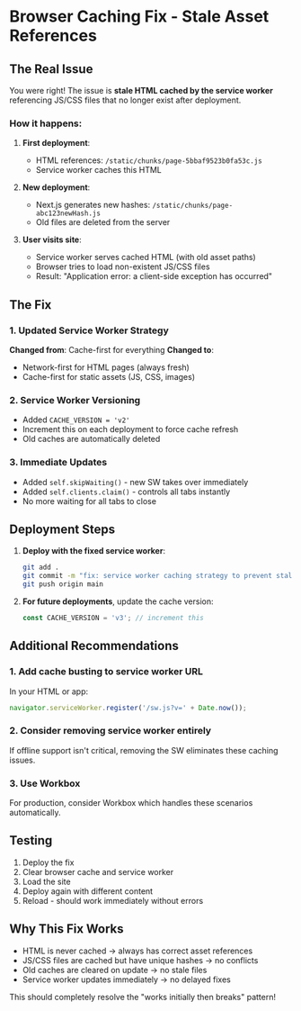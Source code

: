 # Browser Caching Fix - Stale Asset References

## The Real Issue

You were right! The issue is **stale HTML cached by the service worker** referencing JS/CSS files that no longer exist after deployment.

### How it happens:

1. **First deployment**:

   - HTML references: `/static/chunks/page-5bbaf9523b0fa53c.js`
   - Service worker caches this HTML

2. **New deployment**:

   - Next.js generates new hashes: `/static/chunks/page-abc123newHash.js`
   - Old files are deleted from the server

3. **User visits site**:
   - Service worker serves cached HTML (with old asset paths)
   - Browser tries to load non-existent JS/CSS files
   - Result: "Application error: a client-side exception has occurred"

## The Fix

### 1. Updated Service Worker Strategy

**Changed from**: Cache-first for everything
**Changed to**:

- Network-first for HTML pages (always fresh)
- Cache-first for static assets (JS, CSS, images)

### 2. Service Worker Versioning

- Added `CACHE_VERSION = 'v2'`
- Increment this on each deployment to force cache refresh
- Old caches are automatically deleted

### 3. Immediate Updates

- Added `self.skipWaiting()` - new SW takes over immediately
- Added `self.clients.claim()` - controls all tabs instantly
- No more waiting for all tabs to close

## Deployment Steps

1. **Deploy with the fixed service worker**:

   ```bash
   git add .
   git commit -m "fix: service worker caching strategy to prevent stale asset references"
   git push origin main
   ```

2. **For future deployments**, update the cache version:
   ```javascript
   const CACHE_VERSION = 'v3'; // increment this
   ```

## Additional Recommendations

### 1. Add cache busting to service worker URL

In your HTML or app:

```javascript
navigator.serviceWorker.register('/sw.js?v=' + Date.now());
```

### 2. Consider removing service worker entirely

If offline support isn't critical, removing the SW eliminates these caching issues.

### 3. Use Workbox

For production, consider Workbox which handles these scenarios automatically.

## Testing

1. Deploy the fix
2. Clear browser cache and service worker
3. Load the site
4. Deploy again with different content
5. Reload - should work immediately without errors

## Why This Fix Works

- HTML is never cached → always has correct asset references
- JS/CSS files are cached but have unique hashes → no conflicts
- Old caches are cleared on update → no stale files
- Service worker updates immediately → no delayed fixes

This should completely resolve the "works initially then breaks" pattern!
